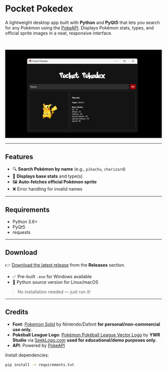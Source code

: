 # Pocket Pokedex

A lightweight desktop app built with **Python** and **PyQt5** that lets you search for any Pokémon using the [PokeAPI](https://pokeapi.co/). Displays Pokémon stats, types, and official sprite images in a neat, responsive interface.

<br>

![Demo](demo.gif)

---

## Features

- 🔍 **Search Pokémon by name** (e.g., `pikachu`, `charizard`)
- 🧬 **Displays base stats** and type(s)
- 🖼️ **Auto-fetches official Pokémon sprite**
- ❌ Error handling for invalid names

---

## Requirements

- Python 3.6+
- PyQt5
- requests

---


## Download

👉 [Download the latest release](https://github.com/mwahaj36/Pocket-Pokedex/releases) from the **Releases** section.

- ✅ Pre-built `.exe` for Windows available
- 🧪 Python source version for Linux/macOS

> No installation needed — just run it!

---


## Credits
- **Font**: [Pokemon Solid](https://www.dafont.com/pokemon.font) by Nintendo/Dafont **for personal/non-commercial use only**.
- **Pokéball League Logo**: [Pokémon Pokéball League Vector Logo](https://seeklogo.com/vector-logo/524672/pokemon-pokeball-legue) by **YWR Studio** via [SeekLogo.com](https://seeklogo.com/) **used for educational/demo purposes only**.
- **API**: Powered by [PokeAPI](https://pokeapi.co/)


Install dependencies:
```bash
pip install -r requirements.txt



